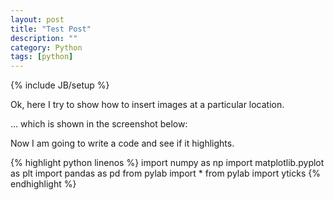 ```yaml
---
layout: post
title: "Test Post"
description: ""
category: Python
tags: [python]
---
```

{% include JB/setup %}


Ok, here I try to show how to insert images at a particular location. 

… which is shown in the screenshot below:

Now I am going to write a code and see if it highlights. 

{% highlight python linenos %}
import numpy as np
import matplotlib.pyplot as plt
import pandas as pd
from pylab import *
from pylab import yticks
{% endhighlight %}
